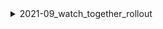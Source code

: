 <details>
<summary>2021-09_watch_together_rollout</summary>

## Filter: Guild member count range
```css
None: 0 - 10000
```

</details>
